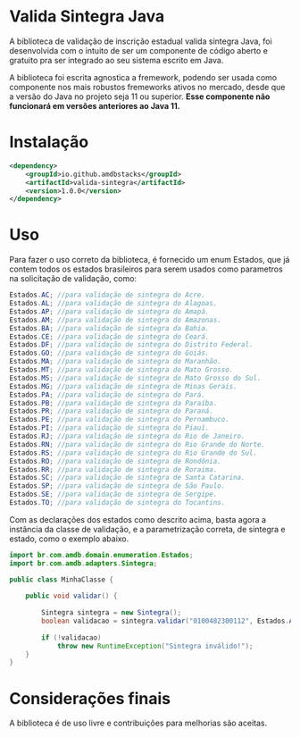 # Valida Sintegra Java

A biblioteca de validação de inscrição estadual valida sintegra Java, foi desenvolvida com o intuito de ser um componente de código aberto e gratuito pra ser integrado ao seu sistema escrito em Java.

A biblioteca foi escrita agnostica a fremework, podendo ser usada como componente nos mais robustos fremeworks ativos no mercado, desde que a versão do Java no projeto seja 11 ou superior. **Esse componente não funcionará em versões anteriores ao Java 11.**

# Instalação

```xml
<dependency>
    <groupId>io.github.amdbstacks</groupId>
    <artifactId>valida-sintegra</artifactId>
    <version>1.0.0</version>
</dependency>
```

# Uso
Para fazer o uso correto da biblioteca, é fornecido um enum Estados, que já contem todos os estados brasileiros para serem usados como parametros na solicitação de validação, como:

```java
Estados.AC; //para validação de sintegra do Acre.
Estados.AL; //para validação de sintegra do Alagoas.
Estados.AP; //para validação de sintegra do Amapá.
Estados.AM; //para validação de sintegra do Amazonas.
Estados.BA; //para validação de sintegra da Bahia.
Estados.CE; //para validação de sintegra do Ceará.
Estados.DF; //para validação de sintegra do Distrito Federal.
Estados.GO; //para validação de sintegra do Goiás.
Estados.MA; //para validação de sintegra do Maranhão.
Estados.MT; //para validação de sintegra do Mato Grosso.
Estados.MS; //para validação de sintegra do Mato Grosso do Sul.
Estados.MG; //para validação de sintegra de Minas Gerais.
Estados.PA; //para validação de sintegra do Pará.
Estados.PB; //para validação de sintegra da Paraíba.
Estados.PR; //para validação de sintegra do Paraná.
Estados.PE; //para validação de sintegra do Pernambuco.
Estados.PI; //para validação de sintegra do Piauí.
Estados.RJ; //para validação de sintegra do Rio de Janeiro.
Estados.RN; //para validação de sintegra do Rio Grande do Norte.
Estados.RS; //para validação de sintegra do Rio Grande do Sul.
Estados.RO; //para validação de sintegra de Rondônia.
Estados.RR; //para validação de sintegra de Roraima.
Estados.SC; //para validação de sintegra de Santa Catarina.
Estados.SP; //para validação de sintegra de São Paulo.
Estados.SE; //para validação de sintegra de Sergipe.
Estados.TO; //para validação de sintegra do Tocantins.

```
Com as declarações dos estados como descrito acima, basta agora a instância da classe de validação, e a parametrização correta, de sintegra e estado, como o exemplo abaixo.

```java
import br.com.amdb.domain.enumeration.Estados;
import br.com.amdb.adapters.Sintegra;

public class MinhaClasse {
    
	public void validar() {
        
        Sintegra sintegra = new Sintegra();
        boolean validacao = sintegra.validar("0100482300112", Estados.AC);
        
        if (!validacao)
        	throw new RuntimeException("Sintegra inválido!");
    }
}

```
# Considerações finais
A biblioteca é de uso livre e contribuições para melhorias são aceitas.



